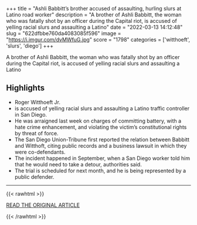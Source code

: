 +++
title = "Ashli Babbitt’s brother accused of assaulting, hurling slurs at Latino road worker"
description = "A brother of Ashli Babbitt, the woman who was fatally shot by an officer during the Capital riot, is accused of yelling racial slurs and assaulting a Latino"
date = "2022-03-13 14:12:48"
slug = "622dfbbe760da4083085f596"
image = "https://i.imgur.com/dvMWfuG.jpg"
score = "1798"
categories = ['witthoeft', 'slurs', 'diego']
+++

A brother of Ashli Babbitt, the woman who was fatally shot by an officer during the Capital riot, is accused of yelling racial slurs and assaulting a Latino

## Highlights

- Roger Witthoeft Jr.
- is accused of yelling racial slurs and assaulting a Latino traffic controller in San Diego.
- He was arraigned last week on charges of committing battery, with a hate crime enhancement, and violating the victim’s constitutional rights by threat of force.
- The San Diego Union-Tribune first reported the relation between Babbitt and Witthoft, citing public records and a business lawsuit in which they were co-defendants.
- The incident happened in September, when a San Diego worker told him that he would need to take a detour, authorities said.
- The trial is scheduled for next month, and he is being represented by a public defender.

---

{{< rawhtml >}}
  <p class="article-category">
    <a target="_blank" href="https://www.nbcnews.com/news/us-news/ashli-babbitts-brother-accused-assaulting-hauling-slurs-latino-road-wo-rcna19567">READ THE ORIGINAL ARTICLE</a>
  </p>
{{< /rawhtml >}}
